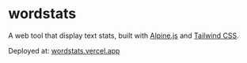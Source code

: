 # wordstats

A web tool that display text stats, built with [Alpine.js](https://alpinejs.dev) and [Tailwind CSS](https://tailwindcss.com).

Deployed at: [wordstats.vercel.app](https://wordstats.vercel.app)
